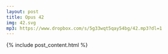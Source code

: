 ```yaml
---
layout: post
title: Opus 42
img: 42.svg
mp3: https://www.dropbox.com/s/5g33wqt5qay54bg/42.mp3?dl=1
---
```


{% include post_content.html %}
